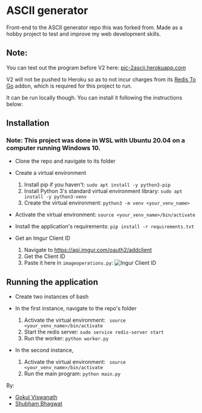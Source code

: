 # ASCII generator

Front-end to the ASCII generator repo this was forked from. Made as a hobby project to test and improve my web development skills.

## Note: 
You can test out the program before V2 here: [pic-2ascii.herokuapp.com](https://pic-2ascii.herokuapp.com/)

V2 will not be pushed to Heroku so as to not incur charges from its [Redis To Go](https://elements.heroku.com/addons/redistogo) addon, which is required for this project to run.

It can be run locally though. You can install it following the instructions below:

## Installation

### Note: This project was done in WSL with Ubuntu 20.04 on a computer running Windows 10.

- Clone the repo and navigate to its folder
- Create a virtual environment

    1. Install pip if you haven't: `sudo apt install -y python3-pip`
    2. Install Python 3's standard virtual environment library: `sudo apt install -y python3-venv`
    3. Create the virtual environment: `python3 -m venv <your_venv_name>`
- Activate the virtual environment: `source <your_venv_name>/bin/activate`
- Install the application's requirements: `pip install -r requirements.txt`

- Get an Imgur Client ID
    1. Navigate to https://api.imgur.com/oauth2/addclient
    2. Get the Client ID
    3. Paste it here in `imageoperations.py`:
    ![Ingur Client ID](https://i.imgur.com/GYa1kpJ.png)

    
## Running the application

- Create two instances of bash
- In the first instance, navigate to the repo's folder
    1. Activate the virtual environment: ` source <your_venv_name>/bin/activate`
    2. Start the redis server: `sudo service redis-server start`
    3. Run the worker: `python worker.py`

- In the second instance,
    1. Activate the virtual environment: ` source <your_venv_name>/bin/activate`
    2. Run the main program: `python main.py`


By:
- [Gokul Viswanath](https://1gokul.github.io/)
- [Shubham Bhagwat](https://shubhamxb.github.io/)
